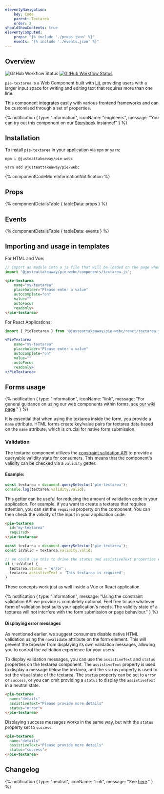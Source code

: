 ```yaml
---
eleventyNavigation:
    key: Code
    parent: Textarea
    order: 2
shouldShowContents: true
eleventyComputed:
    props: "{% include './props.json' %}"
    events: "{% include './events.json' %}"
---
```


## Overview

<p>
  <a href="https://www.npmjs.com/@justeattakeaway/pie-textarea" style="text-decoration: none">
    <img alt="GitHub Workflow Status" src="https://img.shields.io/npm/v/@justeattakeaway/pie-textarea.svg?label=pie-textarea">
  </a>

  <a href="https://www.npmjs.com/package/@justeattakeaway/pie-webc">
    <img alt="GitHub Workflow Status" src="https://img.shields.io/npm/v/@justeattakeaway/pie-webc.svg?label=pie-webc">
  </a>
</p>

`pie-textarea` is a Web Component built with [Lit](https://lit.dev/), providing users with a larger input space for writing and editing text that requires more than one line.

This component integrates easily with various frontend frameworks and can be customised through a set of properties.

{% notification {
  type: "information",
  iconName: "engineers",
  message: "You can try out this component on our [Storybook](https://webc.pie.design/?path=/docs/components-textarea) instance!"
} %}

## Installation

To install `pie-textarea` in your application via `npm` or `yarn`:

```shell
npm i @justeattakeaway/pie-webc
```

```shell
yarn add @justeattakeaway/pie-webc
```

{% componentCodeMoreInformationNotification %}

## Props

{% componentDetailsTable {
  tableData: props
} %}

## Events

{% componentDetailsTable {
  tableData: events
} %}

## Importing and usage in templates
For HTML and Vue:

```js
// import as module into a js file that will be loaded on the page where the component is used.
import '@justeattakeaway/pie-webc/components/textarea.js';
```

```html
<pie-textarea
    name="my-textarea"
    placeholder="Please enter a value"
    autocomplete="on"
    value=""
    autoFocus
    readonly>
</pie-textarea>
```

For React Applications:

```jsx
import { PieTextarea } from '@justeattakeaway/pie-webc/react/textarea.js';

<PieTextarea
    name="my-textarea"
    placeholder="Please enter a value"
    autocomplete="on"
    value=""
    autoFocus
    readonly>
</PieTextarea>
```

## Forms usage
{% notification {
  type: "information",
  iconName: "link",
  message: "For general guidance on using our web components within forms, see [our wiki page](https://github.com/justeattakeaway/pie/wiki/Form-Controls#pie-forms-usage)."
} %}

It is essential that when using the textarea inside the form, you provide a `name` attribute. HTML forms create key/value pairs for textarea data based on the `name` attribute, which is crucial for native form submission.

### Validation
The textarea component utilizes the [constraint validation API](https://developer.mozilla.org/en-US/docs/Web/HTML/Constraint_validation) to provide a queryable validity state for consumers. This means that the component's validity can be checked via a `validity` getter.

#### Example:
```js
const textarea = document.querySelector('pie-textarea');
console.log(textarea.validity.valid);
```

This getter can be useful for reducing the amount of validation code in your application. For example, if you want to create a textarea that requires attention, you can set the `required` property on the component. You can then check the validity of the input in your application code:

```html
<pie-textarea
  id="my-textarea"
  required>
</pie-textarea>
```

```js
const textarea = document.querySelector('pie-textarea');
const isValid = textarea.validity.valid;

// We could use this to drive the status and assistiveText properties on our textarea (this would likely be inside a submit event handler in a real application)
if (!isValid) {
  textarea.status = 'error';
  textarea.assistiveText = 'This textarea is required';
}
```

These concepts work just as well inside a Vue or React application.

{% notification {
  type: "information",
  message: "Using the constraint validation API we provide is completely optional. Feel free to use whatever form of validation best suits your application's needs. The validity state of a textarea will not interfere with the form submission or page behaviour."
} %}

#### Displaying error messages
As mentioned earlier, we suggest consumers disable native HTML validation using the `novalidate` attribute on the form element. This will prevent the browser from displaying its own validation messages, allowing you to control the validation experience for your users.

To display validation messages, you can use the `assistiveText` and `status` properties on the textarea component. The `assistiveText` property is used to display a message below the textarea, and the `status` property is used to set the visual state of the textarea. The `status` property can be set to `error` or `success`, or you can omit providing a `status` to display the `assistiveText` in a neutral state.

```html
<pie-textarea
  name="details"
  assistiveText="Please provide more details"
  status="error">
</pie-textarea>
```

Displaying success messages works in the same way, but with the `status` property set to `success`.

```html
<pie-textarea
  name="details"
  assistiveText="Please provide more details"
  status="success">
</pie-textarea>
```

## Changelog

{% notification {
  type: "neutral",
  iconName: "link",
  message: "See [here](https://github.com/justeattakeaway/pie/blob/main/packages/components/pie-textarea/CHANGELOG.md)."
} %}
